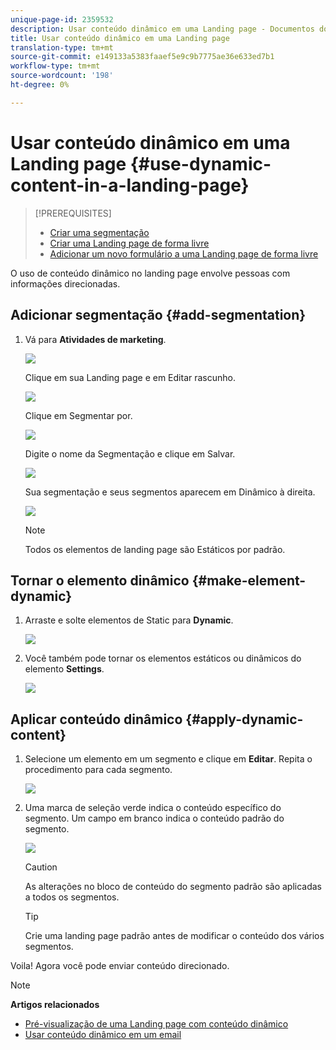 ```yaml
---
unique-page-id: 2359532
description: Usar conteúdo dinâmico em uma Landing page - Documentos do marketing - Documentação do produto
title: Usar conteúdo dinâmico em uma Landing page
translation-type: tm+mt
source-git-commit: e149133a5383faaef5e9c9b7775ae36e633ed7b1
workflow-type: tm+mt
source-wordcount: '198'
ht-degree: 0%

---
```



# Usar conteúdo dinâmico em uma Landing page {#use-dynamic-content-in-a-landing-page}

>[!PREREQUISITES]
>
>* [Criar uma segmentação](../../../../product-docs/personalization/segmentation-and-snippets/segmentation/create-a-segmentation.md)
>* [Criar uma Landing page de forma livre](../../../../product-docs/demand-generation/landing-pages/free-form-landing-pages/create-a-free-form-landing-page.md)
>* [Adicionar um novo formulário a uma Landing page de forma livre](../../../../product-docs/demand-generation/landing-pages/free-form-landing-pages/add-a-new-form-to-a-free-form-landing-page.md)

>



O uso de conteúdo dinâmico no landing page envolve pessoas com informações direcionadas.

## Adicionar segmentação {#add-segmentation}

1. Vá para **Atividades de marketing**.

   ![](assets/login-marketing-activities.png)

   Clique em sua Landing page e em Editar rascunho.

   ![](assets/landingpageeditdraft.jpg)

   Clique em Segmentar por.

   ![](assets/image2015-5-21-12-3a31-3a20.png)

   Digite o nome da Segmentação e clique em Salvar.

   ![](assets/image2014-9-16-14-3a50-3a5.png)

   Sua segmentação e seus segmentos aparecem em Dinâmico à direita.

   ![](assets/image2015-5-21-12-3a36-3a40.png)

   >[!NOTE]
   >
   >Todos os elementos de landing page são Estáticos por padrão.

## Tornar o elemento dinâmico {#make-element-dynamic}

1. Arraste e solte elementos de Static para **Dynamic**.

   ![](assets/image2014-9-16-14-3a50-3a27.png)

1. Você também pode tornar os elementos estáticos ou dinâmicos do elemento **Settings**.

   ![](assets/image2015-5-21-12-3a39-3a41.png)

## Aplicar conteúdo dinâmico {#apply-dynamic-content}

1. Selecione um elemento em um segmento e clique em **Editar**. Repita o procedimento para cada segmento.

   ![](assets/image2015-5-21-12-3a42-3a11.png)

1. Uma marca de seleção verde indica o conteúdo específico do segmento. Um campo em branco indica o conteúdo padrão do segmento.

   ![](assets/image2015-5-21-12-3a44-3a24.png)

   >[!CAUTION]
   >
   >As alterações no bloco de conteúdo do segmento padrão são aplicadas a todos os segmentos.

   >[!TIP]
   >
   >Crie uma landing page padrão antes de modificar o conteúdo dos vários segmentos.

Voila! Agora você pode enviar conteúdo direcionado.

>[!NOTE]
>
>**Artigos relacionados**
>
>* [Pré-visualização de uma Landing page com conteúdo dinâmico](../../../../product-docs/demand-generation/landing-pages/landing-page-actions/preview-a-landing-page-with-dynamic-content.md)
>* [Usar conteúdo dinâmico em um email](../../../../product-docs/email-marketing/general/functions-in-the-editor/using-dynamic-content-in-an-email.md)

>



